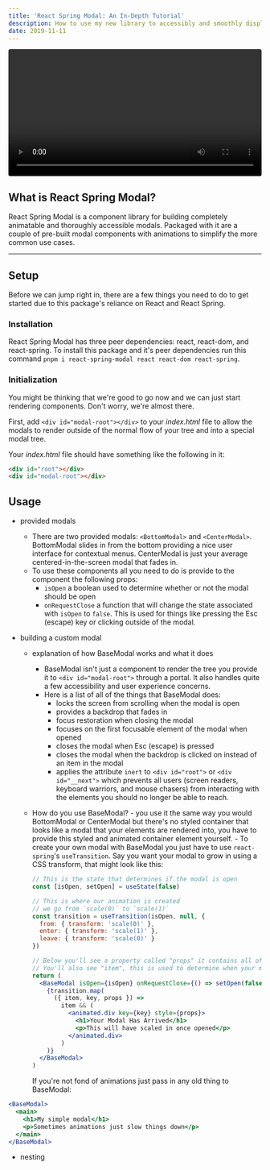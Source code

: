 ```yaml
---
title: 'React Spring Modal: An In-Depth Tutorial'
description: How to use my new library to accessibly and smoothly display beautiful modals
date: 2019-11-11
---
```


<video autoplay loop style="width: 100%; border-radius: 4px;">
  <source src="notably-example-recording.mp4" />
</video>

## What is React Spring Modal?

React Spring Modal is a component library for building completely animatable and thoroughly accessible modals. Packaged with it are a couple of pre-built modal components with animations to simplify the more common use cases.

<hr>

## Setup

Before we can jump right in, there are a few things you need to do to get started due to this package's reliance on React and React Spring.

### Installation

React Spring Modal has three peer dependencies: react, react-dom, and react-spring. To install this package and it's peer dependencies run this command `pnpm i react-spring-modal react react-dom react-spring`.

### Initialization

You might be thinking that we're good to go now and we can just start rendering components. Don't worry, we're almost there.

First, add `<div id="modal-root"></div>` to your _index.html_ file to allow the modals to render outside of the normal flow of your tree and into a special modal tree.

Your _index.html_ file should have something like the following in it:

```html
<div id="root"></div>
<div id="modal-root"></div>
```

## Usage

- provided modals
  - There are two provided modals: `<BottomModal>` and `<CenterModal>`. BottomModal slides in from the bottom providing a nice user interface for contextual menus. CenterModal is just your average centered-in-the-screen modal that fades in.
  - To use these components all you need to do is provide to the component the following props:
    - `isOpen` a boolean used to determine whether or not the modal should be open
    - `onRequestClose` a function that will change the state associated with `isOpen` to `false`. This is used for things like pressing the Esc (escape) key or clicking outside of the modal.
- building a custom modal

  - explanation of how BaseModal works and what it does
    - BaseModal isn't just a component to render the tree you provide it to `<div id="modal-root">` through a portal. It also handles quite a few accessibility and user experience concerns.
    - Here is a list of all of the things that BaseModal does:
      - locks the screen from scrolling when the modal is open
      - provides a backdrop that fades in
      - focus restoration when closing the modal
      - focuses on the first focusable element of the modal when opened
      - closes the modal when Esc (escape) is pressed
      - closes the modal when the backdrop is clicked on instead of an item in the modal
      - applies the attribute `inert` to `<div id="root">` or `<div id="__next">` which prevents all users (screen readers, keyboard warriors, and mouse chasers) from interacting with the elements you should no longer be able to reach.
  - How do you use BaseModal? - you use it the same way you would BottomModal or CenterModal but there's no styled container that looks like a modal that your elements are rendered into, you have to provide this styled and animated container element yourself. - To create your own modal with BaseModal you just have to use `react-spring`'s `useTransition`. Say you want your modal to grow in using a CSS transform, that might look like this:

    ```jsx
    // This is the state that determines if the modal is open
    const [isOpen, setOpen] = useState(false)

    // This is where our animation is created
    // we go from `scale(0)` to `scale(1)`
    const transition = useTransition(isOpen, null, {
      from: { transform: 'scale(0)' },
      enter: { transform: 'scale(1)' },
      leave: { transform: 'scale(0)' }
    })

    // Below you'll see a property called "props" it contains all of the animated styles, pass it to your `animated` component and you're all set
    // You'll also see "item", this is used to determine when your modal should be rendered at all.
    return (
      <BaseModal isOpen={isOpen} onRequestClose={() => setOpen(false)}>
        {transition.map(
          ({ item, key, props }) =>
            item && (
              <animated.div key={key} style={props}>
                <h1>Your Modal Has Arrived</h1>
                <p>This will have scaled in once opened</p>
              </animated.div>
            )
        )}
      </BaseModal>
    )
    ```

    If you're not fond of animations just pass in any old thing to BaseModal:

```jsx
<BaseModal>
  <main>
    <h1>My simple modal</h1>
    <p>Sometimes animations just slow things down</p>
  </main>
</BaseModal>
```

- nesting
